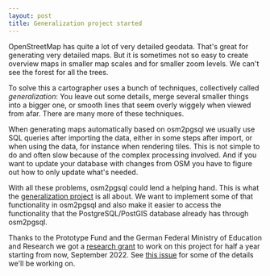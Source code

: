 ```yaml
---
layout: post
title: Generalization project started
---
```


OpenStreetMap has quite a lot of very detailed geodata. That's great for
generating very detailed maps. But it is sometimes not so easy to create
overview maps in smaller map scales and for smaller zoom levels. We can't
see the forest for all the trees.

To solve this a cartographer uses a bunch of techniques, collectively called
*generalization*: You leave out some details, merge several smaller things
into a bigger one, or smooth lines that seem overly wiggely when viewed
from afar. There are many more of these techniques.

When generating maps automatically based on osm2pgsql we usually use SQL
queries after importing the data, either in some steps after import, or when
using the data, for instance when rendering tiles. This is not simple to do and
often slow because of the complex processing involved. And if you want to
update your database with changes from OSM you have to figure out how to only
update what's needed.

With all these problems, osm2pgsql could lend a helping hand. This is what the
[generalization project](https://osm2pgsql.org/generalization/) is all about.
We want to implement some of that functionality in osm2pgsql and also make it
easier to access the functionality that the PostgreSQL/PostGIS database already
has through osm2pgsql.

Thanks to the Prototype Fund and the German Federal Ministry of Education and
Research we got a [research
grant](https://prototypefund.de/project/generalisierung-von-openstreetmap-daten-mit-osm2pgsql/)
to work on this project for half a year starting from now, September 2022. See
[this issue](https://github.com/openstreetmap/osm2pgsql/issues/1663) for some
of the details we'll be working on.

